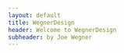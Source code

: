 ```yaml
---
layout: default
title: WegnerDesign
header: Welcome to WegnerDesign
subheader: by Joe Wegner
---
```

